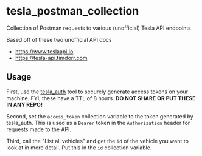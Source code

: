# tesla_postman_collection

Collection of Postman requests to various (unofficial) Tesla API endpoints

Based off of these two unofficial API docs
* https://www.teslaapi.io
* https://tesla-api.timdorr.com

## Usage
First, use the [tesla_auth](https://github.com/adriankumpf/tesla_auth) tool to securely generate access tokens on your machine. FYI, these have a TTL of 8 hours. **DO NOT SHARE OR PUT THESE IN ANY REPO!**

Second, set the `access_token` collection variable to the token generated by tesla_auth. This is used as a `Bearer` token in the `Authorization` header for requests made to the API.

Third, call the "List all vehicles" and get the `id` of the vehicle you want to look at in more detail. Put this in the `id` collection variable.
